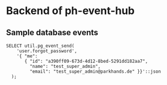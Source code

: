 # Backend of ph-event-hub

## Sample database events

```
SELECT util.pg_event_send(
    'user.forgot_password',
    '{ "me":
       { "id": "a390ff09-673d-4d12-8bed-5291dd182aa7",
         "name": "test_super_admin",
         "email": "test_super_admin@parkhands.de" }}'::json
  );
```
